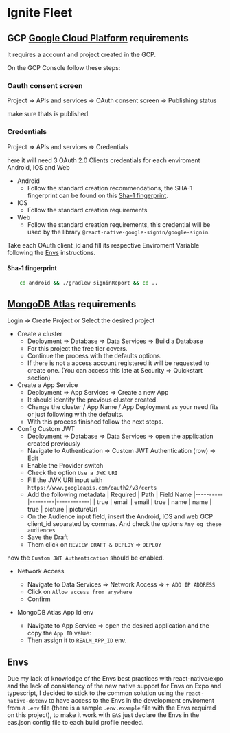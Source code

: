 # Ignite Fleet

## GCP [Google Cloud Platform](https://console.cloud.google.com/) requirements

It requires a account and project created in the GCP.

On the GCP Console follow these steps:

### Oauth consent screen

Project => APIs and services => OAuth consent screen => Publishing status

make sure thats is published.

### Credentials

Project => APIs and services => Credentials

here it will need 3 OAuth 2.0 Clients credentials for each enviroment Android, IOS and Web

- Android
  - Follow the standard creation recommendations, the SHA-1 fingerprint can be found on this [Sha-1 fingerprint](#sha-1-fingerprint).
- IOS
  - Follow the standard creation requirements
- Web
  - Follow the standard creation requirements, this credential will be used by the library `@react-native-google-signin/google-signin`.

Take each OAuth client_id and fill its respective Enviroment Variable following the [Envs](#envs) instructions.

#### Sha-1 fingerprint

```bash
    cd android && ./gradlew signinReport && cd ..
```

## [MongoDB Atlas](https://cloud.mongodb.com/) requirements

Login => Create Project or Select the desired project

- Create a cluster
  - Deployment => Database => Data Services => Build a Database
  - For this project the free tier covers.
  - Continue the process with the defaults options.
  - If there is not a access account registered it will be requested to create
    one. (You can access this late at Security => Quickstart section)
- Create a App Service
  - Deployment => App Services => Create a new App
  - It should identify the previous cluster created.
  - Change the cluster / App Name / App Deployment as your need fits or just following with the defaults.
  - With this process finished follow the next steps.
- Config Custom JWT
  - Deployment => Database => Data Services => open the application created previously
  - Navigate to Authentication => Custom JWT Authentication (row) => Edit
  - Enable the Provider switch
  - Check the option `Use a JWK URI`
  - Fill the JWK URI input with `https://www.googleapis.com/oauth2/v3/certs`
  - Add the following metadata
    | Required | Path | Field Name
    |----------|---------|------------|
    | true | email | email
    | true | name | name
    | true | picture | pictureUrl
  - On the Audience input field, insert the Android, IOS and web GCP client_id separated by commas. And check the options `Any og these audiences`
  - Save the Draft
  - Them click on `REVIEW DRAFT & DEPLOY` => `DEPLOY`

now the `Custom JWT Authentication` should be enabled.

- Network Access

  - Navigate to Data Services => Network Access => `+ ADD IP ADDRESS`
  - Click on `Allow access from anywhere`
  - Confirm

- MongoDB Atlas App Id env
  - Navigate to App Service => open the desired application and the copy the `App ID` value:
  - Then assign it to `REALM_APP_ID` env.

## Envs

Due my lack of knowledge of the Envs best practices with react-native/expo and the
lack of consistency of the new native support for Envs on Expo and typescript,
I decided to stick to the common solution using the `react-native-dotenv` to have
access to the Envs in the development enviroment from a `.env` file (there is a
sample `.env.example` file with the Envs required on this project), to make it work
with `EAS` just declare the Envs in the eas.json config file to each build profile
needed.
